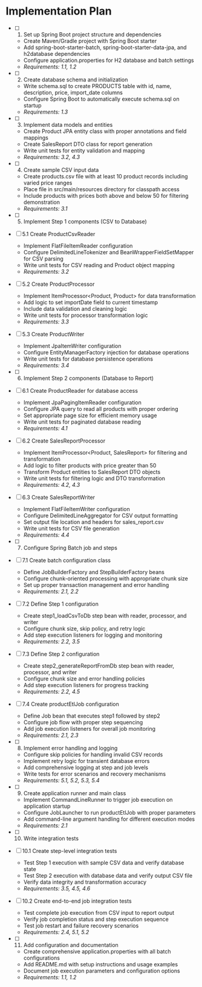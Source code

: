 # Implementation Plan

- [ ] 1. Set up Spring Boot project structure and dependencies
  - Create Maven/Gradle project with Spring Boot starter
  - Add spring-boot-starter-batch, spring-boot-starter-data-jpa, and h2database dependencies
  - Configure application.properties for H2 database and batch settings
  - _Requirements: 1.1, 1.2_

- [ ] 2. Create database schema and initialization
  - Write schema.sql to create PRODUCTS table with id, name, description, price, import_date columns
  - Configure Spring Boot to automatically execute schema.sql on startup
  - _Requirements: 1.3_

- [ ] 3. Implement data models and entities
  - Create Product JPA entity class with proper annotations and field mappings
  - Create SalesReport DTO class for report generation
  - Write unit tests for entity validation and mapping
  - _Requirements: 3.2, 4.3_

- [ ] 4. Create sample CSV input data
  - Create products.csv file with at least 10 product records including varied price ranges
  - Place file in src/main/resources directory for classpath access
  - Include products with prices both above and below 50 for filtering demonstration
  - _Requirements: 3.1_

- [ ] 5. Implement Step 1 components (CSV to Database)
- [ ] 5.1 Create ProductCsvReader
  - Implement FlatFileItemReader<Product> configuration
  - Configure DelimitedLineTokenizer and BeanWrapperFieldSetMapper for CSV parsing
  - Write unit tests for CSV reading and Product object mapping
  - _Requirements: 3.2_

- [ ] 5.2 Create ProductProcessor
  - Implement ItemProcessor<Product, Product> for data transformation
  - Add logic to set importDate field to current timestamp
  - Include data validation and cleaning logic
  - Write unit tests for processor transformation logic
  - _Requirements: 3.3_

- [ ] 5.3 Create ProductWriter
  - Implement JpaItemWriter<Product> configuration
  - Configure EntityManagerFactory injection for database operations
  - Write unit tests for database persistence operations
  - _Requirements: 3.4_

- [ ] 6. Implement Step 2 components (Database to Report)
- [ ] 6.1 Create ProductReader for database access
  - Implement JpaPagingItemReader<Product> configuration
  - Configure JPA query to read all products with proper ordering
  - Set appropriate page size for efficient memory usage
  - Write unit tests for paginated database reading
  - _Requirements: 4.1_

- [ ] 6.2 Create SalesReportProcessor
  - Implement ItemProcessor<Product, SalesReport> for filtering and transformation
  - Add logic to filter products with price greater than 50
  - Transform Product entities to SalesReport DTO objects
  - Write unit tests for filtering logic and DTO transformation
  - _Requirements: 4.2, 4.3_

- [ ] 6.3 Create SalesReportWriter
  - Implement FlatFileItemWriter<SalesReport> configuration
  - Configure DelimitedLineAggregator for CSV output formatting
  - Set output file location and headers for sales_report.csv
  - Write unit tests for CSV file generation
  - _Requirements: 4.4_

- [ ] 7. Configure Spring Batch job and steps
- [ ] 7.1 Create batch configuration class
  - Define JobBuilderFactory and StepBuilderFactory beans
  - Configure chunk-oriented processing with appropriate chunk size
  - Set up proper transaction management and error handling
  - _Requirements: 2.1, 2.2_

- [ ] 7.2 Define Step 1 configuration
  - Create step1_loadCsvToDb step bean with reader, processor, and writer
  - Configure chunk size, skip policy, and retry logic
  - Add step execution listeners for logging and monitoring
  - _Requirements: 2.2, 3.5_

- [ ] 7.3 Define Step 2 configuration
  - Create step2_generateReportFromDb step bean with reader, processor, and writer
  - Configure chunk size and error handling policies
  - Add step execution listeners for progress tracking
  - _Requirements: 2.2, 4.5_

- [ ] 7.4 Create productEtlJob configuration
  - Define Job bean that executes step1 followed by step2
  - Configure job flow with proper step sequencing
  - Add job execution listeners for overall job monitoring
  - _Requirements: 2.1, 2.3_

- [ ] 8. Implement error handling and logging
  - Configure skip policies for handling invalid CSV records
  - Implement retry logic for transient database errors
  - Add comprehensive logging at step and job levels
  - Write tests for error scenarios and recovery mechanisms
  - _Requirements: 5.1, 5.2, 5.3, 5.4_

- [ ] 9. Create application runner and main class
  - Implement CommandLineRunner to trigger job execution on application startup
  - Configure JobLauncher to run productEtlJob with proper parameters
  - Add command-line argument handling for different execution modes
  - _Requirements: 2.1_

- [ ] 10. Write integration tests
- [ ] 10.1 Create step-level integration tests
  - Test Step 1 execution with sample CSV data and verify database state
  - Test Step 2 execution with database data and verify output CSV file
  - Verify data integrity and transformation accuracy
  - _Requirements: 3.5, 4.5, 4.6_

- [ ] 10.2 Create end-to-end job integration tests
  - Test complete job execution from CSV input to report output
  - Verify job completion status and step execution sequence
  - Test job restart and failure recovery scenarios
  - _Requirements: 2.4, 5.1, 5.2_

- [ ] 11. Add configuration and documentation
  - Create comprehensive application.properties with all batch configurations
  - Add README.md with setup instructions and usage examples
  - Document job execution parameters and configuration options
  - _Requirements: 1.1, 1.2_